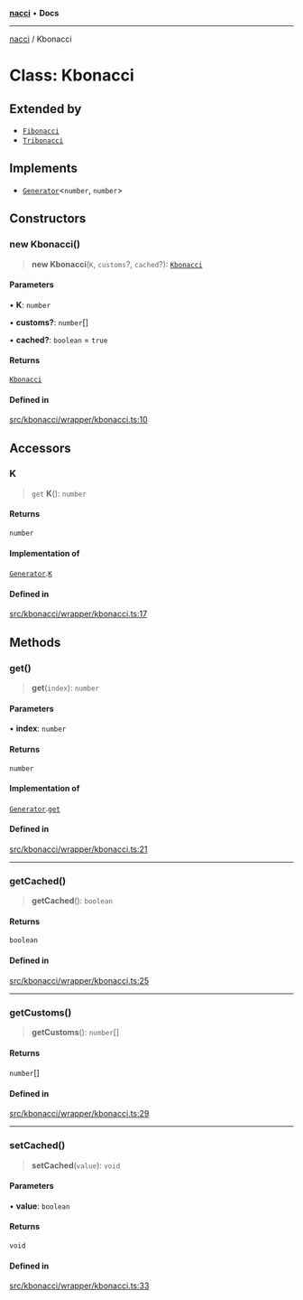 [**nacci**](../README.md) • **Docs**

***

[nacci](../README.md) / Kbonacci

# Class: Kbonacci

## Extended by

- [`Fibonacci`](Fibonacci.md)
- [`Tribonacci`](Tribonacci.md)

## Implements

- [`Generator`](../namespaces/gen/interfaces/Generator.md)\<`number`, `number`\>

## Constructors

### new Kbonacci()

> **new Kbonacci**(`K`, `customs`?, `cached`?): [`Kbonacci`](Kbonacci.md)

#### Parameters

• **K**: `number`

• **customs?**: `number`[]

• **cached?**: `boolean` = `true`

#### Returns

[`Kbonacci`](Kbonacci.md)

#### Defined in

[src/kbonacci/wrapper/kbonacci.ts:10](https://github.com/havelessbemore/nacci/blob/419f197f5b23c39cb7eb82ae19af760497a0d10d/src/kbonacci/wrapper/kbonacci.ts#L10)

## Accessors

### K

> `get` **K**(): `number`

#### Returns

`number`

#### Implementation of

[`Generator`](../namespaces/gen/interfaces/Generator.md).[`K`](../namespaces/gen/interfaces/Generator.md#k)

#### Defined in

[src/kbonacci/wrapper/kbonacci.ts:17](https://github.com/havelessbemore/nacci/blob/419f197f5b23c39cb7eb82ae19af760497a0d10d/src/kbonacci/wrapper/kbonacci.ts#L17)

## Methods

### get()

> **get**(`index`): `number`

#### Parameters

• **index**: `number`

#### Returns

`number`

#### Implementation of

[`Generator`](../namespaces/gen/interfaces/Generator.md).[`get`](../namespaces/gen/interfaces/Generator.md#get)

#### Defined in

[src/kbonacci/wrapper/kbonacci.ts:21](https://github.com/havelessbemore/nacci/blob/419f197f5b23c39cb7eb82ae19af760497a0d10d/src/kbonacci/wrapper/kbonacci.ts#L21)

***

### getCached()

> **getCached**(): `boolean`

#### Returns

`boolean`

#### Defined in

[src/kbonacci/wrapper/kbonacci.ts:25](https://github.com/havelessbemore/nacci/blob/419f197f5b23c39cb7eb82ae19af760497a0d10d/src/kbonacci/wrapper/kbonacci.ts#L25)

***

### getCustoms()

> **getCustoms**(): `number`[]

#### Returns

`number`[]

#### Defined in

[src/kbonacci/wrapper/kbonacci.ts:29](https://github.com/havelessbemore/nacci/blob/419f197f5b23c39cb7eb82ae19af760497a0d10d/src/kbonacci/wrapper/kbonacci.ts#L29)

***

### setCached()

> **setCached**(`value`): `void`

#### Parameters

• **value**: `boolean`

#### Returns

`void`

#### Defined in

[src/kbonacci/wrapper/kbonacci.ts:33](https://github.com/havelessbemore/nacci/blob/419f197f5b23c39cb7eb82ae19af760497a0d10d/src/kbonacci/wrapper/kbonacci.ts#L33)
